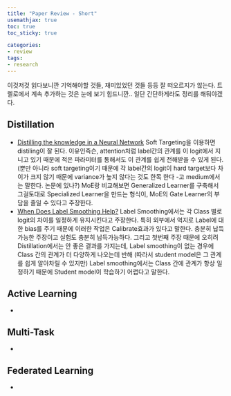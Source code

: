 ```yaml
---
title: "Paper Review - Short"
usemathjax: true
toc: true
toc_sticky: true

categories:
- review
tags:
- research
---
```


이것저것 읽다보니깐 기억해야할 것들, 재미있었던 것들 등등 잘 떠오르지가 않는다. 트렐로에서 계속 추가하는 것은 눈에 보기 힘드니깐.. 일단 간단하게라도 정리를 해둬야겠다.

## Distillation

* [Distilling the knowledge in a Neural Network](https://arxiv.org/pdf/1503.02531.pdf)
  Soft Targeting을 이용하면 distiling이 잘 된다. 이유인즉슨, attention처럼 label간의 관계를 이 logit에서 지니고 있기 때문에 적은 파라미터를 통해서도 이 관계를 쉽게 전해받을 수 있게 된다. (뿐만 아니라 soft targeting이기 때문에 각 label간의 logit이 hard target보다 차이가 크지 않기 때문에 variance가 높지 않다는 것도 한목 한다 -고 medium에서는 말한다. 논문에 있나?) MoE랑 비교해보면 Generalized Learner를 구축해서 그걸토대로 Specialized Learner을 만드는 형식이, MoE의 Gate Learner의 부담을 줄일 수 있다고 주장한다.
* [When Does Label Smoothing Help?](https://arxiv.org/pdf/1906.02629.pdf)
  Label Smoothing에서는 각 Class 별로 logit의 차이를 일정하게 유지시킨다고 주장한다. 특히 외부에서 억지로 Label에 대한 bias를 주기 때문에 이러한 작업은 Calibrate효과가 있다고 말한다. 충분히 납득가능한 주장이고 실험도 충분히 납득가능하다. 그리고 첫번째 주장 때문에 오히려 Distillation에서는 안 좋은 결과를 가지는데, Label smoothing이 없는 경우에 Class 간의 관계가 더 다양하게 나오는데 반해 (따라서 student model은 그 관계를 쉽게 알아차릴 수 있지만) Label smoothing에서는 Class 간에 관계가 항상 일정하기 때문에 Student model이 학습하기 어렵다고 말한다.



## Active Learning

* 



## Multi-Task

* 



## Federated Learning

* 

